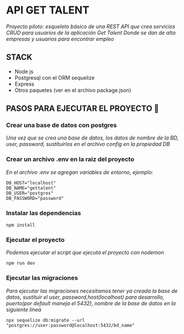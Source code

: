 # API GET TALENT

_Proyecto piloto: esqueleto básico de una REST API que crea servicios CRUD para usuarios de la aplicación Get Talent_
_Donde se dan de alta empresas y usuarios para encontrar empleo_

## STACK

- Node js
- Postgresql con el ORM sequelize
- Express
- Otros paquetes (ver en el archivo package.json)

## PASOS PARA EJECUTAR EL PROYECTO 🚀

### Crear una base de datos con postgres

_Una vez que se crea una base de datos, los datos de nombre de la BD, user, password, sustituirlos en el archivo config en la propiedad DB_

### Crear un archivo .env en la raiz del proyecto

_En el archivo .env se agregan variables de entorno, ejemplo:_

```
DB_HOST="localhost"
DB_NAME="gettalent"
DB_USER="postgres"
DB_PASSWORD="password"
```

### Instalar las dependencias

```
npm install
```

### Ejecutar el proyecto

_Podemos ejecutar el script que ejecuta el proyecto con nodemon_

```
npm run dev
```

### Ejecutar las migraciones

_Para ejecutar las migraciones necesitamos tener ya creada la base de datos, sustituir el user, password,host(localhost) para desarrollo, puerto(por default maneja el 5432), nombre de la base de datos en la siguiente línea_

```
npx sequelize db:migrate --url "postgres://user:password@localhost:5432/bd_name"
```
